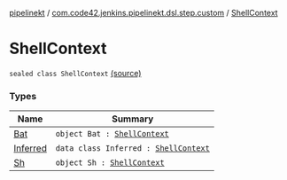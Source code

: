 [pipelinekt](../../index.md) / [com.code42.jenkins.pipelinekt.dsl.step.custom](../index.md) / [ShellContext](./index.md)

# ShellContext

`sealed class ShellContext` [(source)](https://github.com/code42/pipelinekt/tree/master/dsl/src/main/kotlin/com/code42/jenkins/pipelinekt/dsl/step/custom/GradleBuildDsl.kt#L18)

### Types

| Name | Summary |
|---|---|
| [Bat](-bat.md) | `object Bat : `[`ShellContext`](./index.md) |
| [Inferred](-inferred/index.md) | `data class Inferred : `[`ShellContext`](./index.md) |
| [Sh](-sh.md) | `object Sh : `[`ShellContext`](./index.md) |
